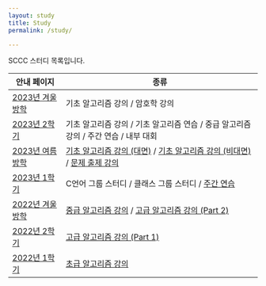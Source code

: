 ```yaml
---
layout: study
title: Study
permalink: /study/

---
```


SCCC 스터디 목록입니다.

| 안내 페이지                            | 종류                                                         |
| -------------------------------------- | ------------------------------------------------------------ |
| [2023년 겨울방학](/study/2023/winter/) | 기초 알고리즘 강의 / 암호학 강의 |
| [2023년 2학기](/study/2023/2/)         | 기초 알고리즘 강의 / 기초 알고리즘 연습 / 중급 알고리즘 강의 / 주간 연습 / 내부 대회 |
| [2023년 여름방학](/study/2023/summer/) | [기초 알고리즘 강의 (대면)](https://github.com/justiceHui/SSU-SCCC-Study/tree/master/2023-summer-basic) / [기초 알고리즘 강의 (비대면)](https://github.com/NoCometAHS/Algorithm_Study/tree/main/2023_Basic_Algorithm_Study) / [문제 출제 강의](https://github.com/justiceHui/SSU-SCCC-Study/tree/master/2023-summer-problem-setting) |
| [2023년 1학기](/study/2023/1/)         | C언어 그룹 스터디 / 클래스 그룹 스터디 / [주간 연습](https://github.com/justiceHui/SSU-SCCC-Study/tree/master/2023-spring-problem-solving) |
| [2022년 겨울방학](/study/2022/winter/) | [중급 알고리즘 강의](https://github.com/justiceHui/SSU-SCCC-Study/tree/master/2022-winter-intermediate) / [고급 알고리즘 강의 (Part 2)](https://github.com/justiceHui/SSU-SCCC-Study/tree/master/2022-winter-adv) |
| [2022년 2학기](/study/2022/2/)         | [고급 알고리즘 강의 (Part 1)](https://github.com/justiceHui/SSU-SCCC-Study/tree/master/2022-autumn-adv) |
| [2022년 1학기](/study/2022/1/)         | [초급 알고리즘 강의](https://github.com/justiceHui/SSU-SCCC-Study/tree/master/2022-spring-basic) |

